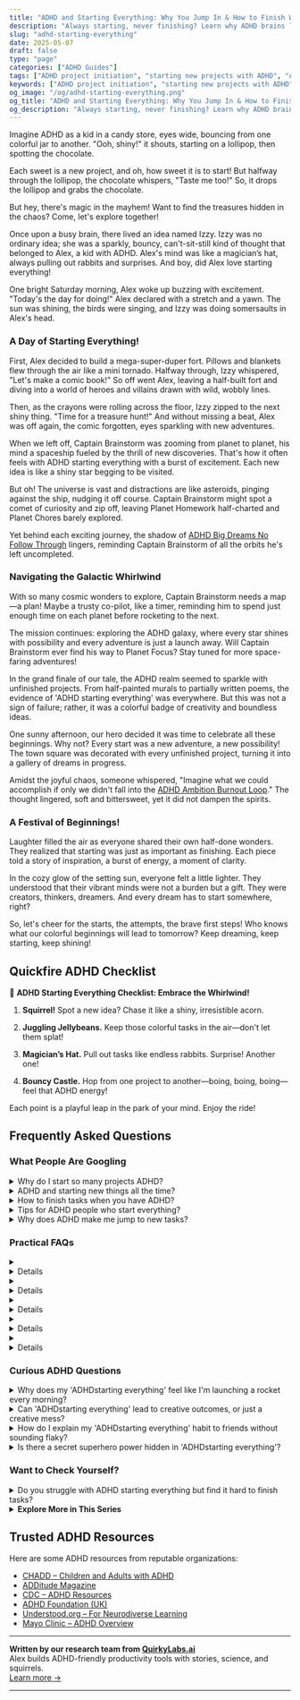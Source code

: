 ```yaml
---
title: "ADHD and Starting Everything: Why You Jump In & How to Finish What Matters"
description: "Always starting, never finishing? Learn why ADHD brains love new beginnings and how to channel that spark into follow-through without losing the fun."
slug: "adhd-starting-everything"
date: 2025-05-07
draft: false
type: "page"
categories: ["ADHD Guides"]
tags: ["ADHD project initiation", "starting new projects with ADHD", "ADHD task follow-through", "managing multiple projects ADHD", "ADHD creative energy", "task switching ADHD", "finishing what you start ADHD"]
keywords: ["ADHD project initiation", "starting new projects with ADHD", "ADHD task follow-through", "managing multiple projects ADHD", "ADHD creative energy", "task switching ADHD", "finishing what you start ADHD"]
og_image: "/og/adhd-starting-everything.png"
og_title: "ADHD and Starting Everything: Why You Jump In & How to Finish What Matters"
og_description: "Always starting, never finishing? Learn why ADHD brains love new beginnings and how to channel that spark into follow-through without losing the fun."
---
```


Imagine ADHD as a kid in a candy store, eyes wide, bouncing from one colorful jar to another. "Ooh, shiny!" it shouts, starting on a lollipop, then spotting the chocolate.

Each sweet is a new project, and oh, how sweet it is to start! But halfway through the lollipop, the chocolate whispers, "Taste me too!" So, it drops the lollipop and grabs the chocolate.

But hey, there's magic in the mayhem! Want to find the treasures hidden in the chaos? Come, let's explore together!

Once upon a busy brain, there lived an idea named Izzy. Izzy was no ordinary idea; she was a sparkly, bouncy, can't-sit-still kind of thought that belonged to Alex, a kid with ADHD. Alex's mind was like a magician’s hat, always pulling out rabbits and surprises. And boy, did Alex love starting everything!

One bright Saturday morning, Alex woke up buzzing with excitement. "Today's the day for doing!" Alex declared with a stretch and a yawn. The sun was shining, the birds were singing, and Izzy was doing somersaults in Alex's head.

### A Day of Starting Everything!

First, Alex decided to build a mega-super-duper fort. Pillows and blankets flew through the air like a mini tornado. Halfway through, Izzy whispered, "Let's make a comic book!" So off went Alex, leaving a half-built fort and diving into a world of heroes and villains drawn with wild, wobbly lines.

Then, as the crayons were rolling across the floor, Izzy zipped to the next shiny thing. "Time for a treasure hunt!" And without missing a beat, Alex was off again, the comic forgotten, eyes sparkling with new adventures.

When we left off, Captain Brainstorm was zooming from planet to planet, his mind a spaceship fueled by the thrill of new discoveries. That's how it often feels with ADHD starting everything with a burst of excitement. Each new idea is like a shiny star begging to be visited.

But oh! The universe is vast and distractions are like asteroids, pinging against the ship, nudging it off course. Captain Brainstorm might spot a comet of curiosity and zip off, leaving Planet Homework half-charted and Planet Chores barely explored.

Yet behind each exciting journey, the shadow of [ADHD Big Dreams No Follow Through](/pages/adhd-big-dreams-no-follow-through/) lingers, reminding Captain Brainstorm of all the orbits he's left uncompleted.

### Navigating the Galactic Whirlwind

With so many cosmic wonders to explore, Captain Brainstorm needs a map—a plan! Maybe a trusty co-pilot, like a timer, reminding him to spend just enough time on each planet before rocketing to the next.

The mission continues: exploring the ADHD galaxy, where every star shines with possibility and every adventure is just a launch away. Will Captain Brainstorm ever find his way to Planet Focus? Stay tuned for more space-faring adventures!

In the grand finale of our tale, the ADHD realm seemed to sparkle with unfinished projects. From half-painted murals to partially written poems, the evidence of 'ADHD starting everything' was everywhere. But this was not a sign of failure; rather, it was a colorful badge of creativity and boundless ideas.

One sunny afternoon, our hero decided it was time to celebrate all these beginnings. Why not? Every start was a new adventure, a new possibility! The town square was decorated with every unfinished project, turning it into a gallery of dreams in progress.

Amidst the joyful chaos, someone whispered, "Imagine what we could accomplish if only we didn't fall into the [ADHD Ambition Burnout Loop](/pages/adhd-ambition-burnout-loop)." The thought lingered, soft and bittersweet, yet it did not dampen the spirits.

### A Festival of Beginnings!

Laughter filled the air as everyone shared their own half-done wonders. They realized that starting was just as important as finishing. Each piece told a story of inspiration, a burst of energy, a moment of clarity.

In the cozy glow of the setting sun, everyone felt a little lighter. They understood that their vibrant minds were not a burden but a gift. They were creators, thinkers, dreamers. And every dream has to start somewhere, right?

So, let's cheer for the starts, the attempts, the brave first steps! Who knows what our colorful beginnings will lead to tomorrow? Keep dreaming, keep starting, keep shining!

## Quickfire ADHD Checklist

🚀 **ADHD Starting Everything Checklist: Embrace the Whirlwind!**

1. **Squirrel!** Spot a new idea? Chase it like a shiny, irresistible acorn.

2. **Juggling Jellybeans.** Keep those colorful tasks in the air—don't let them splat!

3. **Magician’s Hat.** Pull out tasks like endless rabbits. Surprise! Another one!

4. **Bouncy Castle.** Hop from one project to another—boing, boing, boing—feel that ADHD energy!

Each point is a playful leap in the park of your mind. Enjoy the ride!

## Frequently Asked Questions



### What People Are Googling

<details><summary>Why do I start so many projects ADHD?</summary><p>Hey there! It's completely normal for folks with ADHD to find themselves starting lots of projects. Your brain is wired to seek out new and exciting stimuli, which makes beginning something new feel really exhilarating and engaging. This initial rush is super appealing, so it's no surprise that you jump into projects with great enthusiasm! Remember, it’s a part of how your creative and energetic mind works, and that’s totally okay.</p></details>
<details><summary>ADHD and starting new things all the time?</summary><p>Absolutely, it’s quite common for folks with ADHD to dive into new projects with lots of enthusiasm! This happens because the novelty and excitement of something new can be especially stimulating when you have ADHD, which can really fuel that initial burst of interest. It’s like your brain is getting a delightful spark. Remember, it’s okay to embrace this part of you. Maybe keep a little journal or list of all your interests and projects, so you can enjoy that initial thrill without feeling overwhelmed.</p></details>
<details><summary>How to finish tasks when you have ADHD?</summary><p>Finishing tasks when you have ADHD can sometimes feel a bit challenging, but remember, you're not alone in this! A great strategy is to break tasks into smaller, more manageable steps so they don't seem so overwhelming. Setting up a reward system for each step you complete can also be incredibly motivating. And don’t forget, it’s perfectly okay to ask for help or use tools like timers or apps designed to boost focus and productivity. You’ve got this!</p></details>
<details><summary>Tips for ADHD people who start everything?</summary><p>Absolutely, it's really common for folks with ADHD to have a lot of projects going at once! One helpful tip is to keep a master list of all your projects so you can visually see everything in one place. This can help you prioritize and decide which ones need your attention most. Also, setting small, achievable goals within those projects can make it feel less overwhelming and give you a sense of accomplishment as you tick each one off. Remember, it's perfectly okay to be juggling multiple things — just give yourself permission to do it in a way that feels manageable for you.</p></details>
<details><summary>Why does ADHD make me jump to new tasks?</summary><p>Ah, the classic quick-switching hallmark of ADHD! It’s really common to find yourself jumping from one task to another when you have ADHD, and there’s a neat reason behind it. Our brains are often on the lookout for what's most interesting or stimulating at the moment—this is sometimes called seeking "novelty." Plus, when the current task isn't giving enough immediate rewards, our brain pushes us towards something that feels more engaging or rewarding. It's like your brain is a curious cat, always looking for the next interesting thing to pounce on!</p></details>



### Practical FAQs

<details><summary><details>What are common challenges with ADHD starting everything at once?<p>People with ADHD often face challenges in prioritizing tasks, leading to them starting multiple projects simultaneously. This can result in feelings of overwhelm, difficulty in completing tasks, and decreased productivity due to frequent task switching.</p></details></summary><p>Absolutely, starting multiple projects at once is a common hurdle for many with ADHD, and you're not alone in this! The excitement and interest in new ideas can sometimes make it tough to stick to just one task, leading to a bit of a juggling act. This can indeed feel overwhelming and make it tricky to finish what you started. A cozy tip? Try breaking tasks into smaller, more manageable steps and celebrate the little wins along the way – it can make a world of difference in how you manage your projects.</p></details>
<details><summary><details>How can someone with ADHD improve their focus after starting everything?<p>Improving focus after starting multiple tasks can be managed by using strategies such as setting clear priorities, breaking tasks into smaller, manageable steps, using timers to allocate fixed times for each task, and minimizing distractions. Establishing a routine and using organizational tools like planners and apps can also help maintain focus.</p></details></summary><p>Absolutely, juggling multiple tasks can certainly feel overwhelming! A good starting point is to take a moment to prioritize your tasks—figure out which ones need your immediate attention and which can wait. Breaking these tasks into smaller, more manageable steps can really help, making each step feel less daunting. Also, setting a timer to focus on one task at a time can work wonders, and do try to minimize distractions in your workspace. You're doing great, just take it one step at a time!</p></details>
<details><summary><details>Are there any techniques to help with ADHD starting everything and not finishing?<p>Techniques that can help include focusing on one task at a time, setting realistic goals, and using positive reinforcement. Visualization of the completed task and its benefits can also motivate one to finish. Additionally, seeking support from therapists or ADHD coaches can provide strategies tailored to individual needs.</p></details></summary><p>Absolutely, and it’s wonderful that you’re looking for strategies to help with this common ADHD challenge. Focusing on one task at a time can really help manage the overwhelm that sometimes leads to starting many projects but completing few. Setting small, achievable goals can also make tasks feel more manageable and less daunting. Remember, it’s okay to ask for help, too—working with therapists or ADHD coaches can be extremely beneficial as they can offer personalized strategies that cater specifically to your needs. Keep going, you're doing great by taking these steps!</p></details>
<details><summary><details>What role does impulsivity play in ADHD starting everything simultaneously?<p>Impulsivity, a common symptom of ADHD, often leads to starting multiple tasks at once without a clear plan for completion. This impulsiveness can hinder effective task management and overall productivity. Managing impulsivity through cognitive-behavioral strategies, mindfulness, and medication, when applicable, can help control the urge to start everything simultaneously.</p></details></summary><p>Oh, impulsivity can certainly stir up a bit of chaos in how we approach tasks! With ADHD, that urge to jump into several things at once is just a part of how your brain is wired, seeking new stimuli and excitement. This can make it tricky to focus and see a task through to the end. But don't worry, there are lots of strategies, like breaking tasks into smaller steps, practicing mindfulness, or sometimes medication, that can help smooth out those impulsive bumps. Together, we can find ways to harness that enthusiasm without losing track of your goals.</p></details>
<details><summary><details>Can medication help with ADHD starting everything and not managing well?<p>Medication can indeed help manage symptoms of ADHD, including the tendencies to start multiple projects and struggle with task completion. Stimulant medications, such as methylphenidate and amphetamines, are often effective in improving focus, reducing impulsivity, and enhancing overall executive function. Consulting with a healthcare provider is essential to determine the most appropriate medication and dosage.</p></details></summary><p>Absolutely, medication can be a valuable tool in managing ADHD symptoms, including the common challenges of starting various tasks but finding it hard to follow through. Stimulant medications like methylphenidate and amphetamines have been shown to help enhance focus, curb impulsivity, and boost executive functioning. It's important, though, to have a chat with a healthcare provider to figure out which medication and dosage might work best for you. They're there to help you navigate these decisions and find a treatment plan that feels right.</p></details>



### Curious ADHD Questions

<details><summary>Why does my 'ADHDstarting everything' feel like I'm launching a rocket every morning?</summary><p>Ah, that feeling is all too familiar in the ADHD world! You see, every morning, your brain has to navigate a maze of decisions and tasks, which can feel as complex and daunting as a rocket launch because ADHD affects how your brain manages planning and prioritizing. It's like your brain is trying to tune into multiple radio stations at once! A gentle, structured routine can help ease this morning lift-off, turning those overwhelming rocket launches into more manageable, softer balloon ascents.</p></details>
<details><summary>Can 'ADHDstarting everything' lead to creative outcomes, or just a creative mess?</summary><p>Absolutely, the "ADHD starting everything" tendency can definitely lead to some wonderfully creative outcomes! When your brain jumps from idea to idea, it's like mixing different colors on a palette—you might end up with a vibrant, unexpected masterpiece. Sure, this process can sometimes create a bit of a mess, but that's often just a part of the creative process. Embrace the chaos a little, and you might be surprised by the unique ideas and solutions you can come up with!</p></details>
<details><summary>How do I explain my 'ADHDstarting everything' habit to friends without sounding flaky?</summary><p>It's great that you want to share your experiences with your friends—it can really help strengthen your relationships. You might start by explaining that your ADHD often boosts your enthusiasm for new projects, which is why you tend to start many things. You can share that this trait means you have a vibrant and curious mind, although it can make follow-through a bit tricky. Assuring them that you value your commitments, and you're working on managing how you engage with new interests, can help them understand your situation better without feeling like you're unreliable.</p></details>
<details><summary>Is there a secret superhero power hidden in 'ADHDstarting everything'?</summary><p>Absolutely, there's a unique superpower in the "ADHD starting everything" trait! This burst of initial enthusiasm often seen in ADHD can be a fantastic catalyst for innovation and creativity. You have the ability to see possibilities everywhere and dive into new experiences with zest, which can lead to discovering new passions and solutions. While it might be challenging to juggle all those starts, each one has the potential to be something wonderful. Embrace your exploratory spirit—it's a genuine asset!</p></details>



### Want to Check Yourself?

<details><summary>Do you struggle with ADHD starting everything but find it hard to finish tasks?</summary><p>Absolutely, and you're definitely not alone in feeling this way! Many folks with ADHD have a similar experience where starting new projects is exciting, but maintaining momentum through to the end can be really challenging. This often happens because the initial novelty and stimulation wear off, and sustaining attention becomes tougher. One cozy little strategy is to break tasks into smaller, more manageable chunks, allowing you to enjoy little successes along the way, which can help keep your motivation warm and toasty!</p></details>

<script type="application/ld+json">
{
  "@context": "https://schema.org",
  "@type": "FAQPage",
  "mainEntity": [
    {
      "@type": "Question",
      "name": "Why do I start so many projects ADHD?",
      "acceptedAnswer": {
        "@type": "Answer",
        "text": "Hey there! It's completely normal for folks with ADHD to find themselves starting lots of projects. Your brain is wired to seek out new and exciting stimuli, which makes beginning something new feel really exhilarating and engaging. This initial rush is super appealing, so it's no surprise that you jump into projects with great enthusiasm! Remember, it\u2019s a part of how your creative and energetic mind works, and that\u2019s totally okay."
      }
    },
    {
      "@type": "Question",
      "name": "ADHD and starting new things all the time?",
      "acceptedAnswer": {
        "@type": "Answer",
        "text": "Absolutely, it\u2019s quite common for folks with ADHD to dive into new projects with lots of enthusiasm! This happens because the novelty and excitement of something new can be especially stimulating when you have ADHD, which can really fuel that initial burst of interest. It\u2019s like your brain is getting a delightful spark. Remember, it\u2019s okay to embrace this part of you. Maybe keep a little journal or list of all your interests and projects, so you can enjoy that initial thrill without feeling overwhelmed."
      }
    },
    {
      "@type": "Question",
      "name": "How to finish tasks when you have ADHD?",
      "acceptedAnswer": {
        "@type": "Answer",
        "text": "Finishing tasks when you have ADHD can sometimes feel a bit challenging, but remember, you're not alone in this! A great strategy is to break tasks into smaller, more manageable steps so they don't seem so overwhelming. Setting up a reward system for each step you complete can also be incredibly motivating. And don\u2019t forget, it\u2019s perfectly okay to ask for help or use tools like timers or apps designed to boost focus and productivity. You\u2019ve got this!"
      }
    },
    {
      "@type": "Question",
      "name": "Tips for ADHD people who start everything?",
      "acceptedAnswer": {
        "@type": "Answer",
        "text": "Absolutely, it's really common for folks with ADHD to have a lot of projects going at once! One helpful tip is to keep a master list of all your projects so you can visually see everything in one place. This can help you prioritize and decide which ones need your attention most. Also, setting small, achievable goals within those projects can make it feel less overwhelming and give you a sense of accomplishment as you tick each one off. Remember, it's perfectly okay to be juggling multiple things \u2014 just give yourself permission to do it in a way that feels manageable for you."
      }
    },
    {
      "@type": "Question",
      "name": "Why does ADHD make me jump to new tasks?",
      "acceptedAnswer": {
        "@type": "Answer",
        "text": "Ah, the classic quick-switching hallmark of ADHD! It\u2019s really common to find yourself jumping from one task to another when you have ADHD, and there\u2019s a neat reason behind it. Our brains are often on the lookout for what's most interesting or stimulating at the moment\u2014this is sometimes called seeking \"novelty.\" Plus, when the current task isn't giving enough immediate rewards, our brain pushes us towards something that feels more engaging or rewarding. It's like your brain is a curious cat, always looking for the next interesting thing to pounce on!"
      }
    }
  ]
}
</script>
<script type="application/ld+json">
{
  "@context": "https://schema.org",
  "@type": "Article",
  "author": {
    "@type": "Person",
    "name": "QuirkyLabs",
    "url": "https://quirkylabs.ai/about"
  },
  "headline": "\"Unlock Joy: Master ADHD Starting Everything Today!\"",
  "mainEntityOfPage": "https://blog.quirkylabs.ai/pages/adhd-starting-everything/",
  "datePublished": "2025-05-07"
}
</script>
<script type="application/ld+json">
{
  "@context": "https://schema.org",
  "@type": "BreadcrumbList",
  "itemListElement": [
    {
      "@type": "ListItem",
      "position": 1,
      "name": "Home",
      "item": "https://quirkylabs.ai/"
    },
    {
      "@type": "ListItem",
      "position": 2,
      "name": "Blog",
      "item": "https://blog.quirkylabs.ai/"
    },
    {
      "@type": "ListItem",
      "position": 3,
      "name": "\"Unlock Joy: Master ADHD Starting Everything Today!\"",
      "item": "https://blog.quirkylabs.ai/pages/adhd-starting-everything/"
    }
  ]
}
</script>

<details>
<summary><strong>Explore More in This Series</strong></summary>

- [Adhd Finishing Nothing](/pages/adhd-finishing-nothing/)
- [Adhd Shiny Object Syndrome](/pages/adhd-shiny-object-syndrome/)
- [Adhd Big Dreams No Follow Through](/pages/adhd-big-dreams-no-follow-through/)
- [Adhd Panic Of Wasted Time](/pages/adhd-panic-of-wasted-time/)
- [Adhd Cant Execute](/pages/adhd-cant-execute/)
- [Adhd Productivity Vs Possibility](/pages/adhd-productivity-vs-possibility/)
- [Adhd Followthrough Fatigue](/pages/adhd-followthrough-fatigue/)
- [Adhd Want To Do Everything](/pages/adhd-want-to-do-everything/)
</details>



## Trusted ADHD Resources

Here are some ADHD resources from reputable organizations:

- [CHADD – Children and Adults with ADHD](https://chadd.org)
- [ADDitude Magazine](https://www.additudemag.com)
- [CDC – ADHD Resources](https://www.cdc.gov/ncbddd/adhd)
- [ADHD Foundation (UK)](https://www.adhdfoundation.org.uk)
- [Understood.org – For Neurodiverse Learning](https://www.understood.org)
- [Mayo Clinic – ADHD Overview](https://www.mayoclinic.org/diseases-conditions/adhd)


---

**Written by our research team from [QuirkyLabs.ai](https://quirkylabs.ai)**  
Alex builds ADHD-friendly productivity tools with stories, science, and squirrels.  
[Learn more →](https://quirkylabs.ai)

---
